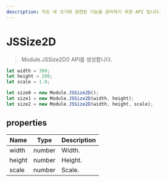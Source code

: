 ```yaml
---
description: 지도 내 크기와 관련된 기능을 관리하기 위한 API 입니다.
---
```


# JSSize2D

> Module.JSSize2D() API를 생성합니다.

```javascript
let width = 300;
let height = 200;
let scale = 1.0;

let size0 = new Module.JSSize2D();
let size1 = new Module.JSSize2D(width, height);
let size2 = new Module.JSSize2D(width, height, scale);
```

## properties

| Name   | Type   | Description |
| ------ | ------ | ----------- |
| width  | number | Width.      |
| height | number | Height.     |
| scale  | number | Scale.      |
